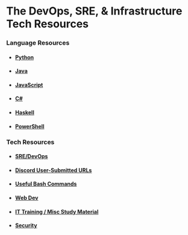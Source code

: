 # The DevOps, SRE, & Infrastructure Tech Resources

### Language Resources
* #### [Python](https://github.com/DevOpsandSRE/tech-resources/blob/main/python.md)
* #### [Java](https://github.com/DevOpsandSRE/tech-resources/blob/main/java.md)
* #### [JavaScript](https://github.com/DevOpsandSRE/tech-resources/blob/main/javascript.md)
* #### [C#](https://github.com/DevOpsandSRE/tech-resources/blob/main/csharp.md)
* #### [Haskell](https://github.com/DevOpsandSRE/tech-resources/blob/main/haskell.md)
* #### [PowerShell](https://github.com/DevOpsandSRE/tech-resources/blob/main/powershell.md)

### Tech Resources
* #### [SRE/DevOps](https://github.com/DevOpsandSRE/tech-resources/blob/main/sreanddevops.md)
* #### [Discord User-Submitted URLs](https://github.com/DevOpsandSRE/tech-resources/blob/main/dsi_resource_urls.md)
* #### [Useful Bash Commands](https://github.com/DevOpsandSRE/tech-resources/blob/main/bash_commands.md)
* #### [Web Dev](https://github.com/DevOpsandSRE/tech-resources/blob/main/web.md)
* #### [IT Training / Misc Study Material](https://github.com/DevOpsandSRE/tech-resources/blob/main/study.md)
* #### [Security](https://github.com/DevOpsandSRE/tech-resources/blob/main/security.md)
